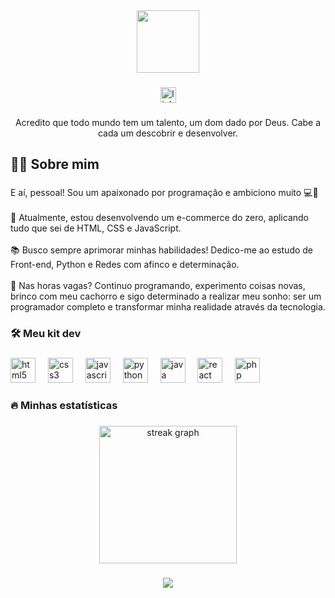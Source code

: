 <div align="center">
  <img height="100" src="https://i.pinimg.com/originals/ca/e6/dc/cae6dcc5398f91d2abc6e8d5dcee3fe5.gif"  />
</div>

###

<div align="center">
  <a href="https://www.linkedin.com/in/joão-gabriel-de-lima-ketener-211991334/" target="_blank">
    <img src="https://img.shields.io/static/v1?message=LinkedIn&logo=linkedin&label=&color=0077B5&logoColor=white&labelColor=&style=for-the-badge" height="25" alt="linkedin logo"  />
  </a>
</div>

###

<p align="center">Acredito que todo mundo tem um talento, um dom dado por Deus. Cabe a cada um descobrir e desenvolver.</p>

###

<h2 align="left">👩‍💻  Sobre mim</h2>

###

<p align="left">E aí, pessoal! Sou um apaixonado por programação e ambiciono muito 💻🚀<br><br>🔭 Atualmente, estou desenvolvendo um e-commerce do zero, aplicando tudo que sei de HTML, CSS e JavaScript.<br><br>📚 Busco sempre aprimorar minhas habilidades! Dedico-me ao estudo de Front-end, Python e Redes com afinco e determinação.<br><br>🐾 Nas horas vagas? Continuo programando, experimento coisas novas, brinco com meu cachorro e sigo determinado a realizar meu sonho: ser um programador completo e transformar minha realidade através da tecnologia.</p>

###

<h3 align="left">🛠 Meu kit dev</h3>

###

<div align="left">
  <img src="https://cdn.jsdelivr.net/gh/devicons/devicon/icons/html5/html5-original.svg" height="40" alt="html5 logo"  />
  <img width="12" />
  <img src="https://cdn.jsdelivr.net/gh/devicons/devicon/icons/css3/css3-original.svg" height="40" alt="css3 logo"  />
  <img width="12" />
  <img src="https://cdn.jsdelivr.net/gh/devicons/devicon/icons/javascript/javascript-original.svg" height="40" alt="javascript logo"  />
  <img width="12" />
  <img src="https://cdn.jsdelivr.net/gh/devicons/devicon/icons/python/python-original.svg" height="40" alt="python logo"  />
  <img width="12" />
  <img src="https://cdn.jsdelivr.net/gh/devicons/devicon/icons/java/java-original.svg" height="40" alt="java logo"  />
  <img width="12" />
  <img src="https://cdn.jsdelivr.net/gh/devicons/devicon/icons/react/react-original.svg" height="40" alt="react logo"  />
  <img width="12" />
  <img src="https://cdn.jsdelivr.net/gh/devicons/devicon/icons/php/php-original.svg" height="40" alt="php logo"  />
</div>

###

<h3 align="left">🔥 Minhas estatísticas</h3>

###

<div align="center">
  <img src="https://streak-stats.demolab.com?user=Ketener-144hz&locale=en&mode=daily&theme=dark&hide_border=false&border_radius=5&order=3" height="220" alt="streak graph"  />
</div>

###

<div align="center">
  <img src="https://profile-counter.glitch.me/Ketener-144hz/count.svg?"  />
</div>

###
